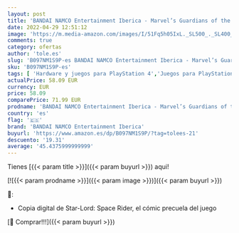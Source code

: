 ```yaml
---
layout: post
title: 'BANDAI NAMCO Entertainment Iberica - Marvel’s Guardians of the Galaxy + Star-Lord: Space Rider  cómic digital  - Playstation 4 - Limited Edition'
date: 2022-04-29 12:51:12
image: 'https://m.media-amazon.com/images/I/51Fq5h05IxL._SL500_._SL400_.jpg'
comments: true
category: ofertas
author: 'tole.es'
slug: 'B097NM1S9P-es BANDAI NAMCO Entertainment Iberica - Marvel’s Guardians of...'
sku: 'B097NM1S9P-es'
tags: [ 'Hardware y juegos para PlayStation 4','Juegos para PlayStation 4','Videojuegos','bandai namco entertainment iberica','playstation','🇪🇸', ]
actualPrice: 58.09 EUR
currency: EUR
price: 58.09
comparePrice: 71.99 EUR
prodname: 'BANDAI NAMCO Entertainment Iberica - Marvel’s Guardians of the Galaxy + Star-Lord: Space Rider  cómic digital  - Playstation 4 - Limited Edition'
country: 'es'
flag: '🇪🇸'
brand: 'BANDAI NAMCO Entertainment Iberica'
buyurl: 'https://www.amazon.es/dp/B097NM1S9P/?tag=tolees-21'
descuento: '19.31'
average: '45.4375999999999'
---
```


Tienes [{{< param title >}}]({{< param buyurl >}}) aqui!

[![{{< param prodname >}}]({{< param image >}})]({{< param buyurl >}})

🔎:

- Copia digital de Star-Lord: Space Rider, el cómic precuela del juego

[🛒 Comprar!!!]({{< param buyurl >}})
